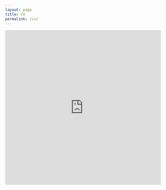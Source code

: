 ```yaml
---
layout: page
title: CV
permalink: /cv/
---
```

<iframe src="https://drive.google.com/file/d/1uY6zcHM_F8nOTFZABGyr6A-f85a8cb2Y/preview" class="gde-frame" style="width:100%; height:500px; border: none;" scrolling="yes">
</iframe>

